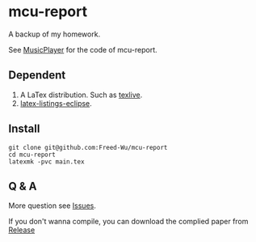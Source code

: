 mcu-report
=================================

A backup of my homework.

See [MusicPlayer] for the code of mcu-report.

Dependent
---------

1.  A LaTex distribution. Such as [texlive].
2.  [latex-listings-eclipse].

Install
-------

``` {.zsh}
git clone git@github.com:Freed-Wu/mcu-report
cd mcu-report
latexmk -pvc main.tex
```

Q & A
-----

More question see [Issues].

If you don't wanna compile, you can download the complied paper from
[Release]

  [MusicPlayer]: https://github.com/Freed-Wu/MusicPlayer
  [texlive]: https://github.com/TeX-Live/texlive-source
  [latex-listings-eclipse]: https://github.com/markroyer/latex-listings-eclipse
  [Issues]: https://github.com/Freed-Wu/mcu-report/issues
  [Release]: https://github.com/Freed-Wu/mcu-report/releases/

